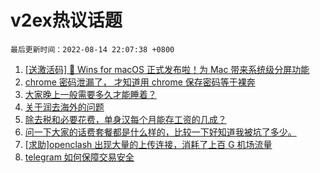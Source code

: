 # v2ex热议话题

`最后更新时间：2022-08-14 22:07:38 +0800`

1. [[送激活码] 🎉 Wins for macOS 正式发布啦！为 Mac 带来系统级分屏功能](https://www.v2ex.com/t/872787)
1. [chrome 密码泄漏了， 才知道用 chrome 保存密码等于裸奔](https://www.v2ex.com/t/872745)
1. [大家晚上一般需要多久才能睡着？](https://www.v2ex.com/t/872754)
1. [关于润去海外的问题](https://www.v2ex.com/t/872740)
1. [除去税和必要花费，单身汉每个月能存工资的几成？](https://www.v2ex.com/t/872742)
1. [问一下大家的话费套餐都是什么样的，比较一下好知道我被坑了多少。](https://www.v2ex.com/t/872790)
1. [[求助]openclash 出现大量的上传连接，消耗了上百 G 机场流量](https://www.v2ex.com/t/872764)
1. [telegram 如何保障交易安全](https://www.v2ex.com/t/872772)

